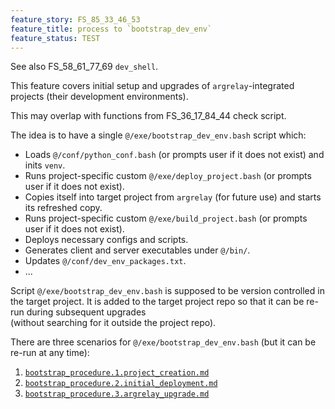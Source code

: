 ```yaml
---
feature_story: FS_85_33_46_53
feature_title: process to `bootstrap_dev_env`
feature_status: TEST
---
```


See also FS_58_61_77_69 `dev_shell`.

This feature covers initial setup and upgrades of `argrelay`-integrated projects (their development environments).

This may overlap with functions from FS_36_17_84_44 check script.

The idea is to have a single `@/exe/bootstrap_dev_env.bash` script which:
*   Loads `@/conf/python_conf.bash` (or prompts user if it does not exist) and inits `venv`.
*   Runs project-specific custom `@/exe/deploy_project.bash` (or prompts user if it does not exist).
*   Copies itself into target project from `argrelay` (for future use) and starts its refreshed copy.
*   Runs project-specific custom `@/exe/build_project.bash` (or prompts user if it does not exist).
*   Deploys necessary configs and scripts.
*   Generates client and server executables under `@/bin/`.
*   Updates `@/conf/dev_env_packages.txt`.
*   ...

Script `@/exe/bootstrap_dev_env.bash` is supposed to be version controlled in the target project.
It is added to the target project repo so that it can be re-run during subsequent upgrades<br/>
(without searching for it outside the project repo).

There are three scenarios for `@/exe/bootstrap_dev_env.bash` (but it can be re-run at any time):
1. [`bootstrap_procedure.1.project_creation.md`][bootstrap_procedure.1.project_creation.md]
2. [`bootstrap_procedure.2.initial_deployment.md`][bootstrap_procedure.2.initial_deployment.md]
3. [`bootstrap_procedure.3.argrelay_upgrade.md`][bootstrap_procedure.3.argrelay_upgrade.md]

[bootstrap_procedure.1.project_creation.md]: ../dev_notes/bootstrap_procedure.1.project_creation.md
[bootstrap_procedure.2.initial_deployment.md]: ../dev_notes/bootstrap_procedure.2.initial_deployment.md
[bootstrap_procedure.3.argrelay_upgrade.md]: ../dev_notes/bootstrap_procedure.3.argrelay_upgrade.md

